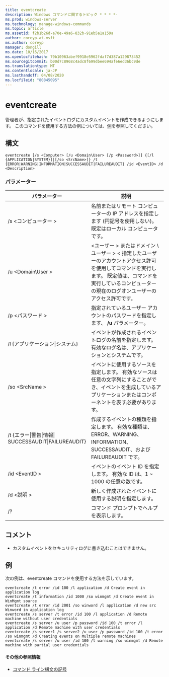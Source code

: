 ```yaml
---
title: eventcreate
description: Windows コマンドに関するトピック * * * *-
ms.prod: windows-server
ms.technology: manage-windows-commands
ms.topic: article
ms.assetid: f2b1b26d-a70e-49a6-832b-91eb5a1a159a
author: coreyp-at-msft
ms.author: coreyp
manager: dongill
ms.date: 10/16/2017
ms.openlocfilehash: 79b10963abef9918e5962fdaf7d387a129873452
ms.sourcegitcommit: b00d7c8968c4adc8f699dbee694afe6ed36bc9de
ms.translationtype: MT
ms.contentlocale: ja-JP
ms.lasthandoff: 04/08/2020
ms.locfileid: "80845095"
---
```

# <a name="eventcreate"></a>eventcreate



管理者が、指定されたイベントログにカスタムイベントを作成できるようにします。 このコマンドを使用する方法の例については、[例](#BKMK_examples)を参照してください。

## <a name="syntax"></a>構文

```
eventcreate [/s <Computer> [/u <Domain\User> [/p <Password>]] {[/l {APPLICATION|SYSTEM}]|[/so <SrcName>]} /t {ERROR|WARNING|INFORMATION|SUCCESSAUDIT|FAILUREAUDIT} /id <EventID> /d <Description>
```

### <a name="parameters"></a>パラメーター

|パラメーター|説明|
|---------|-----------|
|/s \<コンピューター >|名前またはリモート コンピューターの IP アドレスを指定します (円記号を使用しない)。 既定はローカル コンピュータです。|
|/u \<Domain\User >|\<ユーザー > またはドメイン \ ユーザー > < 指定したユーザーのアカウントアクセス許可を使用してコマンドを実行します。 既定値は、コマンドを実行しているコンピューターの現在のログオンユーザーのアクセス許可です。|
|/p \<パスワード >|指定されているユーザー アカウントのパスワードを指定します、 **/u** パラメーター。|
|/l {アプリケーション\|システム}|イベントが作成されるイベントログの名前を指定します。 有効なログ名は、アプリケーションとシステムです。|
|/so \<SrcName >|イベントに使用するソースを指定します。 有効なソースは任意の文字列にすることができ、イベントを生成しているアプリケーションまたはコンポーネントを表す必要があります。|
|/t {エラー\|警告\|情報\|</br>SUCCESSAUDIT\|FAILUREAUDIT}|作成するイベントの種類を指定します。 有効な種類は、ERROR、WARNING、INFORMATION、SUCCESSAUDIT、および FAILUREAUDIT です。|
|/id \<EventID >|イベントのイベント ID を指定します。 有効な ID は、1 ~ 1000 の任意の数です。|
|/d \<説明 >|新しく作成されたイベントに使用する説明を指定します。|
|/?|コマンド プロンプトでヘルプを表示します。|

## <a name="remarks"></a>コメント

-   カスタムイベントをセキュリティログに書き込むことはできません。

## <a name="examples"></a><a name=BKMK_examples></a>例

次の例は、eventcreate コマンドを使用する方法を示しています。
```
eventcreate /t error /id 100 /l application /d Create event in application log
eventcreate /t information /id 1000 /so winmgmt /d Create event in WinMgmt source
eventcreate /t error /id 2001 /so winword /l application /d new src Winword in application log
eventcreate /s server /t error /id 100 /l application /d Remote machine without user credentials
eventcreate /s server /u user /p password /id 100 /t error /l application /d Remote machine with user credentials
eventcreate /s server1 /s server2 /u user /p password /id 100 /t error /so winmgmt /d Creating events on Multiple remote machines
eventcreate /s server /u user /id 100 /t warning /so winmgmt /d Remote machine with partial user credentials
```

#### <a name="additional-references"></a>その他の参照情報

- [コマンド ライン構文の記号](command-line-syntax-key.md)
